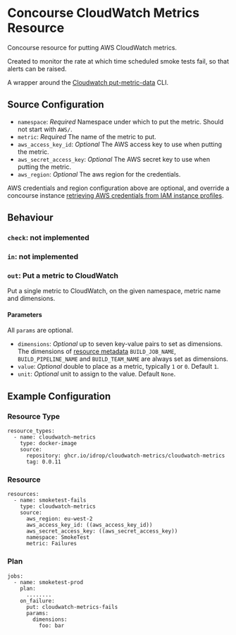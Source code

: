 # Concourse CloudWatch Metrics Resource

Concourse resource for putting AWS CloudWatch metrics.

Created to monitor the rate at which time scheduled smoke tests fail, so that alerts can be raised.

A wrapper around the  [Cloudwatch put-metric-data](https://docs.aws.amazon.com/cli/latest/reference/cloudwatch/put-metric-data.html) CLI.

## Source Configuration

* `namespace`: *Required* Namespace under which to put the metric. Should not start with `AWS/`.
* `metric`: *Required* The name of the metric to put.
* `aws_access_key_id`: *Optional* The AWS access key to use when putting the metric.
* `aws_secret_access_key`: *Optional* The AWS secret key to use when putting the metric.
* `aws_region`: *Optional* The aws region for the credentials.

AWS credentials and region configuration above are optional, and  override a concourse instance  [retrieving AWS credentials
from IAM instance profiles][IAM]. 

[IAM]: http://docs.aws.amazon.com/IAM/latest/UserGuide/best-practices.html#use-roles-with-ec2

## Behaviour

### `check`: not implemented

### `in`: not implemented

### `out`: Put a metric to CloudWatch
Put a single metric to CloudWatch, on the given namespace, metric name and dimensions.

#### Parameters

All `params` are optional.

* `dimensions`: *Optional* up to seven key-value pairs to set as dimensions. The dimensions of [resource metadata][res-meta] `BUILD_JOB_NAME`, `BUILD_PIPELINE_NAME` and `BUILD_TEAM_NAME` are always set as dimensions.
* `value`: *Optional* double to place as a metric, typically `1` or `0`. Default `1`.
* `unit`: *Optional* unit to assign to the value. Default `None`.

[res-meta]: https://concourse-ci.org/implementing-resource-types.html#resource-metadata

## Example Configuration

### Resource Type

```
resource_types:
  - name: cloudwatch-metrics
    type: docker-image
    source:
      repository: ghcr.io/idrop/cloudwatch-metrics/cloudwatch-metrics
      tag: 0.0.11
```

### Resource

```
resources:
  - name: smoketest-fails
    type: cloudwatch-metrics
    source:
      aws_region: eu-west-2
      aws_access_key_id: ((aws_access_key_id))
      aws_secret_access_key: ((aws_secret_access_key))
      namespace: SmokeTest
      metric: Failures
```

### Plan

```
jobs:
  - name: smoketest-prod
    plan:
      ........
    on_failure:
      put: cloudwatch-metrics-fails
      params:
        dimensions:
          foo: bar
```

